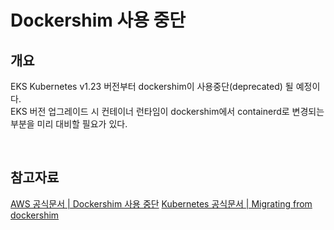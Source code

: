 # Dockershim 사용 중단

## 개요

EKS Kubernetes v1.23 버전부터 dockershim이 사용중단(deprecated) 될 예정이다.  
EKS 버전 업그레이드 시 컨테이너 런타임이 dockershim에서 containerd로 변경되는 부분을 미리 대비할 필요가 있다.

&nbsp;

## 참고자료

[AWS 공식문서 | Dockershim 사용 중단](https://docs.aws.amazon.com/ko_kr/eks/latest/userguide/dockershim-deprecation.html)
[Kubernetes 공식문서 | Migrating from dockershim](https://kubernetes.io/docs/tasks/administer-cluster/migrating-from-dockershim/_print/)
